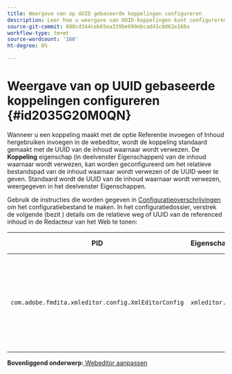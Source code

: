 ```yaml
---
title: Weergave van op UUID gebaseerde koppelingen configureren
description: Leer hoe u weergave van UUID-koppelingen kunt configureren
source-git-commit: 880cd344ceb65ea339be699ebcad41c0d62e168a
workflow-type: tm+mt
source-wordcount: '160'
ht-degree: 0%

---
```


# Weergave van op UUID gebaseerde koppelingen configureren {#id2035G20M0QN}

Wanneer u een koppeling maakt met de optie Referentie invoegen of Inhoud hergebruiken invoegen in de webeditor, wordt de koppeling standaard gemaakt met de UUID van de inhoud waarnaar wordt verwezen. De **Koppeling** eigenschap \(in deelvenster Eigenschappen\) van de inhoud waarnaar wordt verwezen, kan worden geconfigureerd om het relatieve bestandspad van de inhoud waarnaar wordt verwezen of de UUID weer te geven. Standaard wordt de UUID van de inhoud waarnaar wordt verwezen, weergegeven in het deelvenster Eigenschappen.

Gebruik de instructies die worden gegeven in [Configuratieoverschrijvingen](download-install-additional-config-override.md#) om het configuratiebestand te maken. In het configuratiedossier, verstrek de volgende \(bezit \) details om de relatieve weg of UUID van de referenced inhoud in de Redacteur van het Web te tonen:

| PID | Eigenschappensleutel | Waarde van eigenschap |
|---|------------|--------------|
| `com.adobe.fmdita.xmleditor.config.XmlEditorConfig` | `xmleditor.uuid` | Boolean \(true/false\). Als u het relatieve pad van de gekoppelde inhoud wilt weergeven, stelt u deze eigenschap in op false. <br> **Standaardwaarde**: true |

**Bovenliggend onderwerp:**[ Webeditor aanpassen](conf-web-editor.md)
